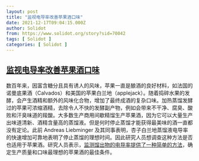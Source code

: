 ```yaml
---
layout: post
title: "监视电导率改善苹果酒口味"
date: 2021-12-17T09:04:15.000Z
author: Solidot
from: https://www.solidot.org/story?sid=70042
tags: [ Solidot ]
categories: [ Solidot ]
---
```

<!--1639731855000-->
[监视电导率改善苹果酒口味](https://www.solidot.org/story?sid=70042)
------

<div>
数百年来，因富含糖分且具有诱人的风味，苹果一直是酿酒的良好材料，如法国的诺曼底果酒（Calvados）和美国的苹果白兰地（applejack）。随着捣碎水果的发酵，会产生酒精和额外的风味化合物，增加了最终成酒的复杂口味。加热蒸馏发酵过的苹果可浓缩酒精，去除令人不快的发酵副产物，例如会带来不干净、腐臭、酸败和汗臭味道的羧酸。大多数生产商用间歇精馏生产苹果酒，因为它可以大量生产出味道清新、酒精含量高的蒸馏液。但是何时停止蒸馏才能获得最美味的酒一直都没有定论。此前 Andreas Liebminger 及其同事表明，杏子白兰地蒸馏液电导率的快速增加可靠地表明了停止蒸馏的理想时间。因此研究人员想调查这种方法是否也适用于苹果酒。研究人员表示，<a href="https://www.acs.org/content/acs/en/pressroom/presspacs/2021/acs-presspac-december-15-2021/making-apple-spirits-taste-better.html">监测馏出物的电导率提供了一种简单的方法</a>，确定生产质量和口味最理想的苹果酒的最佳条件。
</div>
